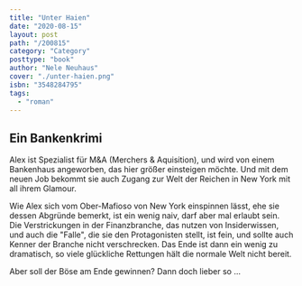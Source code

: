 ```yaml
---
title: "Unter Haien"
date: "2020-08-15"
layout: post
path: "/200815"
category: "Category"
posttype: "book"
author: "Nele Neuhaus"
cover: "./unter-haien.png"
isbn: "3548284795"
tags:
  - "roman"
---
```

## Ein Bankenkrimi

Alex ist Spezialist für M&A (Merchers & Aquisition), und wird von einem Bankenhaus angeworben, das hier größer einsteigen möchte. Und mit dem neuen Job bekommt sie auch Zugang zur Welt der Reichen in New York mit all ihrem Glamour.

Wie Alex sich vom Ober-Mafioso von New York einspinnen lässt, ehe sie dessen Abgründe bemerkt, ist ein wenig naiv, darf aber mal erlaubt sein. Die Verstrickungen in der Finanzbranche, das nutzen von Insiderwissen, und auch die "Falle", die sie den Protagonisten stellt, ist fein, und sollte auch Kenner der Branche nicht verschrecken. Das Ende ist dann ein wenig zu dramatisch, so viele glückliche Rettungen hält die normale Welt nicht bereit.

Aber soll der Böse am Ende gewinnen? Dann doch lieber so ...
